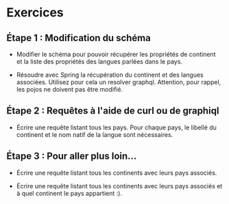 # Exercices

## Étape 1 : Modification du schéma


- Modifier le schéma pour pouvoir récupérer les propriétés de continent et la liste des propriétés des langues parlées dans le pays. 

- Résoudre avec Spring la récupération du continent et des langues associées. Utilisez pour cela un resolver graphql. 
Attention, pour rappel, les pojos ne doivent pas être modifié.

## Étape 2 : Requêtes à l'aide de curl ou de graphiql

- Écrire une requête listant tous les pays. Pour chaque pays, le libellé du continent et le nom natif de la langue sont nécessaires.

## Étape 3 : Pour aller plus loin... 

- Écrire une requête listant tous les continents avec leurs pays associés.

- Écrire une requête listant tous les continents avec leurs pays associés et à quel continent le pays appartient :).

